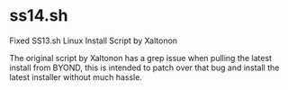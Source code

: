 # ss14.sh
Fixed SS13.sh Linux Install Script by Xaltonon

The original script by Xaltonon has a grep issue when pulling the latest install from BYOND, this is intended to patch over that bug and install the latest installer without much hassle.
